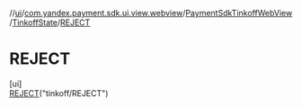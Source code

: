 //[ui](../../../../../index.md)/[com.yandex.payment.sdk.ui.view.webview](../../../index.md)/[PaymentSdkTinkoffWebView](../../index.md)/[TinkoffState](../index.md)/[REJECT](index.md)

# REJECT

[ui]\
[REJECT](index.md)("tinkoff/REJECT")
